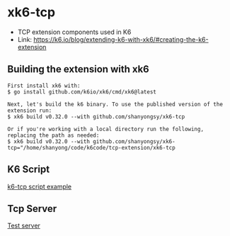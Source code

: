 # xk6-tcp
* TCP extension components used in K6
* Link: https://k6.io/blog/extending-k6-with-xk6/#creating-the-k6-extension


## Building the extension with xk6
```
First install xk6 with:
$ go install github.com/k6io/xk6/cmd/xk6@latest

Next, let's build the k6 binary. To use the published version of the extension run:
$ xk6 build v0.32.0 --with github.com/shanyongsy/xk6-tcp

Or if you're working with a local directory run the following, replacing the path as needed:
$ xk6 build v0.32.0 --with github.com/shanyongsy/xk6-tcp="/home/shanyong/code/k6code/tcp-extension/xk6-tcp
```

## K6 Script
[k6-tcp script example](https://github.com/shanyongsy/xk6-tcp/blob/main/example/loadtest/test_tcp.js)

## Tcp Server
[Test server](https://github.com/shanyongsy/tcp-server-client-go)



